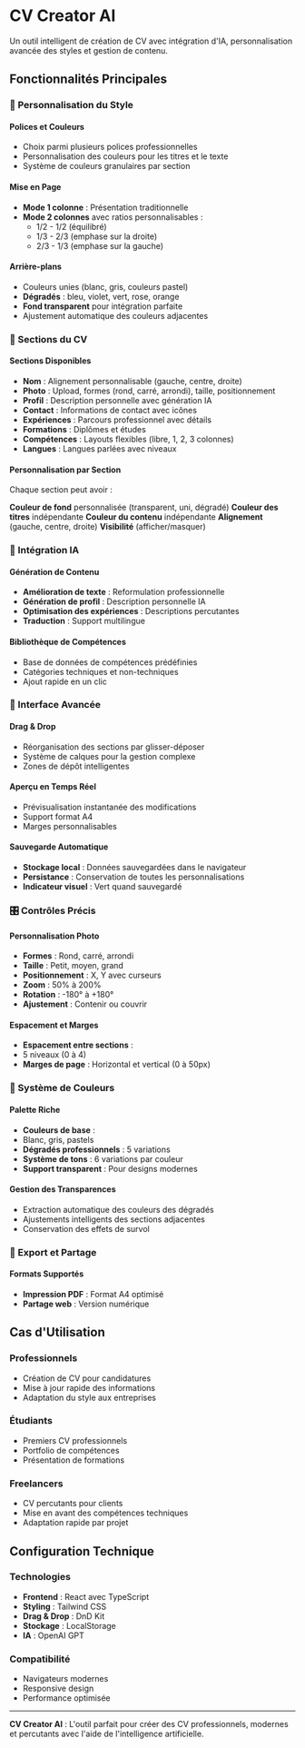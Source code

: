 # CV Creator AI

Un outil intelligent de création de CV avec intégration d'IA, personnalisation avancée des styles et gestion de contenu.

## Fonctionnalités Principales

### 🎨 Personnalisation du Style

#### **Polices et Couleurs**

- Choix parmi plusieurs polices professionnelles
- Personnalisation des couleurs pour les titres et le texte
- Système de couleurs granulaires par section

#### **Mise en Page**

- **Mode 1 colonne** : Présentation traditionnelle
- **Mode 2 colonnes** avec ratios personnalisables :
  - 1/2 - 1/2 (équilibré)
  - 1/3 - 2/3 (emphase sur la droite)
  - 2/3 - 1/3 (emphase sur la gauche)

#### **Arrière-plans**

- Couleurs unies (blanc, gris, couleurs pastel)
- **Dégradés** : bleu, violet, vert, rose, orange
- **Fond transparent** pour intégration parfaite
- Ajustement automatique des couleurs adjacentes

### 📝 Sections du CV

#### **Sections Disponibles**

- **Nom** : Alignement personnalisable (gauche, centre, droite)
- **Photo** : Upload, formes (rond, carré, arrondi), taille, positionnement
- **Profil** : Description personnelle avec génération IA
- **Contact** : Informations de contact avec icônes
- **Expériences** : Parcours professionnel avec détails
- **Formations** : Diplômes et études
- **Compétences** : Layouts flexibles (libre, 1, 2, 3 colonnes)
- **Langues** : Langues parlées avec niveaux

#### **Personnalisation par Section**

Chaque section peut avoir :

  **Couleur de fond**   personnalisée (transparent, uni, dégradé)
  **Couleur des titres** indépendante
  **Couleur du contenu** indépendante
  **Alignement** (gauche, centre, droite)
  **Visibilité** (afficher/masquer)

### 🤖 Intégration IA

#### **Génération de Contenu**

- **Amélioration de texte** : Reformulation professionnelle
- **Génération de profil** : Description personnelle IA
- **Optimisation des expériences** : Descriptions percutantes
- **Traduction** : Support multilingue

#### **Bibliothèque de Compétences**

- Base de données de compétences prédéfinies
- Catégories techniques et non-techniques
- Ajout rapide en un clic

### 🎯 Interface Avancée

#### **Drag & Drop**

- Réorganisation des sections par glisser-déposer
- Système de calques pour la gestion complexe
- Zones de dépôt intelligentes

#### **Aperçu en Temps Réel**

- Prévisualisation instantanée des modifications
- Support format A4
- Marges personnalisables

#### **Sauvegarde Automatique**

- **Stockage local** : Données sauvegardées dans le navigateur
- **Persistance** : Conservation de toutes les personnalisations
- **Indicateur visuel** : Vert quand sauvegardé

### 🎛️ Contrôles Précis

#### **Personnalisation Photo**

- **Formes** : Rond, carré, arrondi
- **Taille** : Petit, moyen, grand
- **Positionnement** : X, Y avec curseurs
- **Zoom** : 50% à 200%
- **Rotation** : -180° à +180°
- **Ajustement** : Contenir ou couvrir

#### **Espacement et Marges**

- **Espacement entre sections** :
- 5 niveaux (0 à 4)
- **Marges de page** : Horizontal et vertical (0 à 50px)

### 🎨 Système de Couleurs

#### **Palette Riche**

- **Couleurs de base** :
- Blanc, gris, pastels
- **Dégradés professionnels** : 5 variations
- **Système de tons** : 6 variations par couleur
- **Support transparent** : Pour designs modernes

#### **Gestion des Transparences**

- Extraction automatique des couleurs des dégradés
- Ajustements intelligents des sections adjacentes
- Conservation des effets de survol

### 💾 Export et Partage

#### **Formats Supportés**

- **Impression PDF** : Format A4 optimisé
- **Partage web** : Version numérique

## Cas d'Utilisation

### **Professionnels**

- Création de CV pour candidatures
- Mise à jour rapide des informations
- Adaptation du style aux entreprises

### **Étudiants**

- Premiers CV professionnels
- Portfolio de compétences
- Présentation de formations

### **Freelancers**

- CV percutants pour clients
- Mise en avant des compétences techniques
- Adaptation rapide par projet

## Configuration Technique

### **Technologies**

- **Frontend** : React avec TypeScript
- **Styling** : Tailwind CSS
- **Drag & Drop** : DnD Kit
- **Stockage** : LocalStorage
- **IA** : OpenAI GPT

### **Compatibilité**

- Navigateurs modernes
- Responsive design
- Performance optimisée

---

**CV Creator AI** : L'outil parfait pour créer des CV professionnels, modernes et percutants avec l'aide de l'intelligence artificielle.
